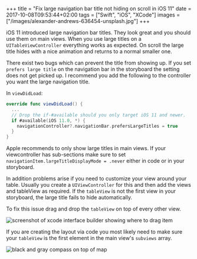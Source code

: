 +++
title = "Fix large navigation bar title not hiding on scroll in iOS 11"
date = 2017-10-08T09:53:44+02:00
tags = ["Swift", "iOS", "XCode"]
images = ["/images/alexander-andrews-636454-unsplash.jpg"]
+++

iOS 11 introduced large navigation bar titles. They look great and you should use them on main views. When you use large titles on a ```UITableViewController``` everything works as expected. On scroll the large title hides with a nice animation and returns to a normal smaller one.<!--more-->

There exist two bugs which can prevent the title from showing up. If you set ```prefers large title``` on the navigation bar in the storyboard the setting does not get picked up. I recommend you add the following to the controller you want the large navigation title.

In ```viewDidLoad```:
```swift
override func viewDidLoad() {
  ...
  // Drop the if-#available should you only target iOS 11 and newer.
  if #available(iOS 11.0, *) {
    navigationController?.navigationBar.prefersLargeTitles = true
  }
}
```

Apple recommends to only show large titles in main views. If your viewcontroller has sub-sections make sure to set ```navigationItem.largeTitleDisplayMode = .never``` either in code or in your storyboard.


In addition problems arise if you need to customize your view around your table. Usually you create a ```UIViewController``` for this and then add the views and tableView as required.
If the ```tableView``` is not the first view in your storyboard, the large title fails to hide automatically.

To fix this issue drag and drop the ```tableView``` on top of every other view.

![screenshot of xcode interface builder showing where to drag item](/images/storyboard.png)

If you are creating the layout via code you most likely need to make sure your ```tableView``` is the first element in the main view's ```subviews``` array.

![black and gray compass on top of map](/images/alexander-andrews-636454-unsplash.jpg)
